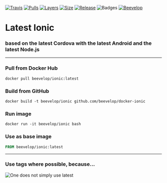 [![Travis](https://shields.beevelop.com/travis/beevelop/docker-ionic.svg?style=flat-square)](https://travis-ci.org/beevelop/docker-ionic)
[![Pulls](https://shields.beevelop.com/docker/pulls/beevelop/ionic.svg?style=flat-square)](https://links.beevelop.com/d-ionic)
[![Layers](https://shields.beevelop.com/docker/image/layers/beevelop/ionic/latest.svg?style=flat-square)](https://links.beevelop.com/d-ionic)
[![Size](https://shields.beevelop.com/docker/image/size/beevelop/ionic/latest.svg?style=flat-square)](https://links.beevelop.com/d-ionic)
[![Release](https://shields.beevelop.com/github/release/beevelop/docker-ionic.svg?style=flat-square)](https://github.com/beevelop/docker-ionic/releases)
![Badges](https://shields.beevelop.com/badge/badges-7-brightgreen.svg?style=flat-square)
[![Beevelop](https://links.beevelop.com/honey-badge)](https://beevelop.com)

# Latest Ionic
### based on the latest Cordova with the latest Android and the latest Node.js
----
### Pull from Docker Hub
```
docker pull beevelop/ionic:latest
```

### Build from GitHub
```
docker build -t beevelop/ionic github.com/beevelop/docker-ionic
```

### Run image
```
docker run -it beevelop/ionic bash
```

### Use as base image
```Dockerfile
FROM beevelop/ionic:latest
```


----

### Use tags where possible, because...
![One does not simply use latest](https://i.imgflip.com/1fgwxr.jpg)
